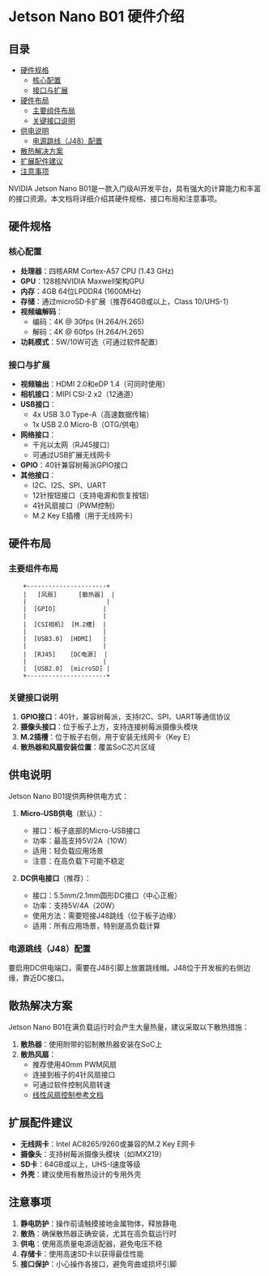 # Jetson Nano B01 硬件介绍

## 目录
- [硬件规格](#硬件规格)
  - [核心配置](#核心配置)
  - [接口与扩展](#接口与扩展)
- [硬件布局](#硬件布局)
  - [主要组件布局](#主要组件布局)
  - [关键接口说明](#关键接口说明)
- [供电说明](#供电说明)
  - [电源跳线（J48）配置](#电源跳线j48配置)
- [散热解决方案](#散热解决方案)
- [扩展配件建议](#扩展配件建议)
- [注意事项](#注意事项)

NVIDIA Jetson Nano B01是一款入门级AI开发平台，具有强大的计算能力和丰富的接口资源。本文档将详细介绍其硬件规格、接口布局和注意事项。

## 硬件规格

### 核心配置

- **处理器**：四核ARM Cortex-A57 CPU (1.43 GHz)
- **GPU**：128核NVIDIA Maxwell架构GPU
- **内存**：4GB 64位LPDDR4 (1600MHz)
- **存储**：通过microSD卡扩展（推荐64GB或以上，Class 10/UHS-1）
- **视频编解码**：
  - 编码：4K @ 30fps (H.264/H.265)
  - 解码：4K @ 60fps (H.264/H.265)
- **功耗模式**：5W/10W可选（可通过软件配置）

### 接口与扩展

- **视频输出**：HDMI 2.0和eDP 1.4（可同时使用）
- **相机接口**：MIPI CSI-2 x2（12通道）
- **USB接口**：
  - 4x USB 3.0 Type-A（高速数据传输）
  - 1x USB 2.0 Micro-B（OTG/供电）
- **网络接口**：
  - 千兆以太网（RJ45接口）
  - 可通过USB扩展无线网卡
- **GPIO**：40针兼容树莓派GPIO接口
- **其他接口**：
  - I2C、I2S、SPI、UART
  - 12针按钮接口（支持电源和恢复按钮）
  - 4针风扇接口（PWM控制）
  - M.2 Key E插槽（用于无线网卡）

## 硬件布局

### 主要组件布局

```
    +----------------------+
    |   [风扇]      [散热器]  |
    |                      |
    |  [GPIO]             |
    |                     |
    |  [CSI相机]  [M.2槽]  |
    |                     |
    |  [USB3.0]  [HDMI]   |
    |                     |
    |  [RJ45]    [DC电源]  |
    |                     |
    |  [USB2.0]  [microSD] |
    +----------------------+
```

### 关键接口说明

1. **GPIO接口**：40针，兼容树莓派，支持I2C、SPI、UART等通信协议
2. **摄像头接口**：位于板子上方，支持连接树莓派摄像头模块
3. **M.2插槽**：位于板子右侧，用于安装无线网卡（Key E）
4. **散热器和风扇安装位置**：覆盖SoC芯片区域

## 供电说明

Jetson Nano B01提供两种供电方式：

1. **Micro-USB供电**（默认）：
   - 接口：板子底部的Micro-USB接口
   - 功率：最高支持5V/2A（10W）
   - 适用：轻负载应用场景
   - 注意：在高负载下可能不稳定

2. **DC供电接口**（推荐）：
   - 接口：5.5mm/2.1mm圆形DC接口（中心正极）
   - 功率：支持5V/4A（20W）
   - 使用方法：需要短接J48跳线（位于板子边缘）
   - 适用：所有应用场景，特别是高负载计算

### 电源跳线（J48）配置

要启用DC供电端口，需要在J48引脚上放置跳线帽。J48位于开发板的右侧边缘，靠近DC接口。

## 散热解决方案

Jetson Nano B01在满负载运行时会产生大量热量，建议采取以下散热措施：

1. **散热器**：使用附带的铝制散热器安装在SoC上
2. **散热风扇**：
   - 推荐使用40mm PWM风扇
   - 连接到板子的4针风扇接口
   - 可通过软件控制风扇转速
   - [线性风扇控制参考文档](https://github.com/Pyrestone/jetson-fan-ctl)

## 扩展配件建议

- **无线网卡**：Intel AC8265/9260或兼容的M.2 Key E网卡
- **摄像头**：支持树莓派摄像头模块（如IMX219）
- **SD卡**：64GB或以上，UHS-I速度等级
- **外壳**：建议使用有散热设计的专用外壳

## 注意事项

1. **静电防护**：操作前请触摸接地金属物体，释放静电
2. **散热**：确保散热器正确安装，尤其在高负载运行时
3. **供电**：使用高质量电源适配器，避免电压不稳
4. **存储卡**：使用高速SD卡以获得最佳性能
5. **接口保护**：小心操作各接口，避免弯曲或损坏引脚 